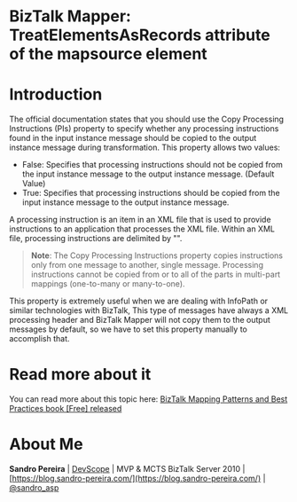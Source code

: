 # BizTalk Mapper: TreatElementsAsRecords attribute of the mapsource element

# Introduction
The official documentation states that you should use the Copy Processing Instructions (PIs) property to specify whether any processing instructions found in the input instance message should be copied to the output instance message during transformation. This property allows two values:
* False: Specifies that processing instructions should not be copied from the input instance message to the output instance message. (Default Value)
* True: Specifies that processing instructions should be copied from the input instance message to the output instance message.

A processing instruction is an item in an XML file that is used to provide instructions to an application that processes the XML file. Within an XML file, processing instructions are delimited by "<?" and "?>".

> **Note**: The Copy Processing Instructions property copies instructions only from one message to another, single message. Processing instructions cannot be copied from or to all of the parts in multi-part mappings (one-to-many or many-to-one).

This property is extremely useful when we are dealing with InfoPath or similar technologies with BizTalk, This type of messages have always a XML processing header and BizTalk Mapper will not copy them to the output messages by default, so we have to set this property manually to accomplish that.
 
# Read more about it
You can read more about this topic here: [BizTalk Mapping Patterns and Best Practices book [Free] released](https://blog.sandro-pereira.com/2014/09/28/biztalk-mapping-patterns-and-best-practices-book-free-released/)

# About Me
**Sandro Pereira** | [DevScope](http://www.devscope.net/) | MVP & MCTS BizTalk Server 2010 | [https://blog.sandro-pereira.com/](https://blog.sandro-pereira.com/) | [@sandro_asp](https://twitter.com/sandro_asp)

